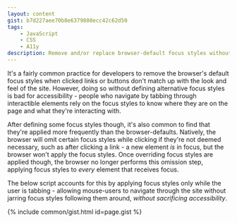 ```yaml
---
layout: content
gist: b7d227aee70b8e6379808ecc42c62d50
tags:
    - JavaScript
    - CSS
    - A11y
description: Remove and/or replace browser-default focus styles without impeding the experience of mouse users or tab-navigation
---
```


It's a fairly common practice for developers to remove the browser's default focus styles when clicked links or buttons don't match up with the look and feel of the site. However, doing so without defining alternative focus styles is bad for accessibility - people who navigate by tabbing through interactible elements rely on the focus styles to know where they are on the page and what they're interacting with.

After defining some focus styles though, it's also common to find that they're applied more frequently than the browser-defaults. Natively, the browser will omit certain focus styles while clicking if they're not deemed necessary, such as after clicking a link - a new element *is* in focus, but the browser won't apply the focus styles. Once overriding focus styles are applied though, the browser no longer performs this omission step, applying focus styles to *every* element that receives focus.

The below script accounts for this by applying focus styles only while the user is tabbing - allowing mouse-users to navigate through the site without jarring focus styles following them around, *without sacrificing accessibility*.

{% include common/gist.html id=page.gist %}